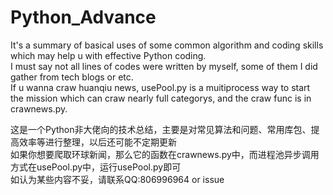 # Python_Advance
It's a summary of  basical uses of  some common algorithm and coding skills which may help u with effective Python coding.  
I must say not all lines of codes were written by myself, some of them I did gather from tech blogs or etc.   
If u wanna craw huanqiu news, usePool.py is a muitiprocess way to start the mission which can craw nearly full categorys, and the craw func is in crawnews.py.  


这是一个Python非大佬向的技术总结，主要是对常见算法和问题、常用库包、提高效率等进行整理，以后还可能不定期更新  
如果你想要爬取环球新闻，那么它的函数在crawnews.py中，而进程池异步调用方式在usePool.py中，运行usePool.py即可  
如认为某些内容不妥，请联系QQ:806996964 or issue  
